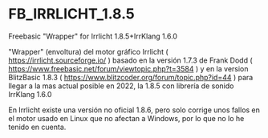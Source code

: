 # FB_IRRLICHT_1.8.5
Freebasic "Wrapper" for Irrlicht 1.8.5+IrrKlang 1.6.0

"Wrapper" (envoltura) del motor gráfico Irrlicht ( https://irrlicht.sourceforge.io/ ) basado en la versión 1.7.3 de Frank Dodd ( https://www.freebasic.net/forum/viewtopic.php?t=3584 ) y en la version BlitzBasic 1.8.3 ( https://www.blitzcoder.org/forum/topic.php?id=44 ) para llegar a la mas actual posible en 2022, la 1.8.5 con librería de sonido IrrKlang 1.6.0

En Irrlicht existe una versión no oficial 1.8.6, pero solo corrige unos fallos en el motor usado en Linux que no afectan a Windows, por lo que no lo he tenido en cuenta.
